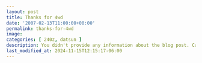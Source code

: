```yaml
---
layout: post
title: Thanks for 4wd
date: '2007-02-13T11:00:00+00:00'
permalink: thanks-for-4wd
image: 
categories: [ 240z, datsun ]
description: You didn't provide any information about the blog post. Can you please provide more details for me to accurately generate a meta description?
last_modified_at: 2024-11-15T12:15:17-06:00
---
```




